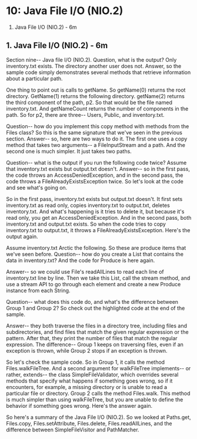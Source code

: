 # 10: Java File I/O (NIO.2) 

1. Java File I/O (NIO.2) - 6m

## 1. Java File I/O (NIO.2) - 6m
Section nine-- Java file I/O (NIO.2). Question, what is the output? Only inventory.txt exists. The directory another user does not. Answer, so the sample code simply demonstrates several methods that retrieve information about a particular path.

One thing to point out is calls to getName. So getName(0) returns the root directory. GetName(1) returns the following directory. getName(2) returns the third component of the path, p2. So that would be the file named inventory.txt. And getNameCount returns the number of components in the path. So for p2, there are three-- Users, Public, and inventory.txt.

Question-- how do you implement this copy method with methods from the Files class? So this is the same signature that we've seen in the previous section. Answer-- so, here are two ways to do it. The first one uses a copy method that takes two arguments-- a FileInputStream and a path. And the second one is much simpler. It just takes two paths.

Question-- what is the output if you run the following code twice? Assume that inventory.txt exists but output.txt doesn't. Answer-- so in the first pass, the code throws an AccessDeniedException, and in the second pass, the code throws a FileAlreadyExistsException twice. So let's look at the code and see what's going on.

So in the first pass, inventory.txt exists but output.txt doesn't. It first sets inventory.txt as read only, copies inventory.txt to output.txt, deletes inventory.txt. And what's happening is it tries to delete it, but because it's read only, you get an AccessDeniedException. And in the second pass, both inventory.txt and output.txt exists. So when the code tries to copy inventory.txt to output.txt, it throws a FileAlreadyExistsException. Here's the output again.

Assume inventory.txt Arctic the following. So these are produce items that we've seen before. Question-- how do you create a List<Produce> that contains the data in inventory.txt? And the code for Produce is here again.

Answer-- so we could use File's readAllLines to read each line of inventory.txt line by line. Then we take this List, call the stream method, and use a stream API to go through each element and create a new Produce instance from each String.

Question-- what does this code do, and what's the difference between Group 1 and Group 2? So check out the highlighted code at the end of the sample.

Answer-- they both traverse the files in a directory tree, including files and subdirectories, and find files that match the given regular expression or the pattern. After that, they print the number of files that match the regular expression. The difference-- Group 1 keeps on traversing files, even if an exception is thrown, while Group 2 stops if an exception is thrown.

So let's check the sample code. So in Group 1, it calls the method Files.walkFileTree. And a second argument for walkFileTree implements-- or rather, extends-- the class SimpleFileValidator, which overrides several methods that specify what happens if something goes wrong, so if it encounters, for example, a missing directory or is unable to read a particular file or directory. Group 2 calls the method Files.walk. This method is much simpler than using walkFileTree, but you are unable to define the behavior if something goes wrong. Here's the answer again.

So here's a summary of the Java File I/O (NIO.2). So we looked at Paths.get, Files.copy, Files.setAttribute, Files.delete, Files.readAllLines, and the difference between SimpleFileVisitor and PathMatcher.
